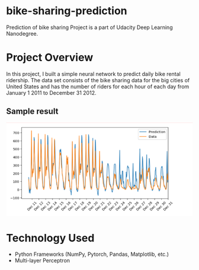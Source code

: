 # bike-sharing-prediction

Prediction of bike sharing Project is a part of Udacity Deep Learning Nanodegree.

# Project Overview

In this project, I built a simple neural network to predict daily bike rental ridership. The data set consists of the bike sharing data for the big cities of United States and has the number of riders for each hour of each day from January 1 2011 to December 31 2012.

## Sample result

![Alt text](src/assets/result.PNG?raw=true "sample prediction")

# Technology Used

- Python Frameworks (NumPy, Pytorch, Pandas, Matplotlib, etc.)
- Multi-layer Perceptron
